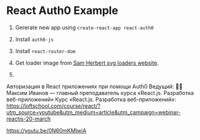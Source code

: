 # React Auth0 Example

1. Gererate new app using `create-react-app react-auth0`
1. Install `auth0-js`
1. Install `react-router-dom`

1. Get loader image from [Sam Herbert svg loaders website](https://samherbert.net/svg-loaders/).
1.

Авторизация в React приложениях при помощи Auth0
Ведущий: 
👨‍💻 Максим Иванов — главный преподаватель курса «React.js. Разработка веб-приложений»
Курс «React.js. Разработка веб-приложений»: 
https://loftschool.com/course/react/?utm_source=youtube&utm_medium=article&utm_campaign=webinar-reactjs-20-march

https://youtu.be/0N60mKMlwiA
